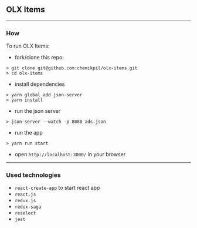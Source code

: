 OLX Items
---

---
### How
To run OLX Items:

  - fork/clone this repo:
  ```
  > git clone git@github.com:chemikpil/olx-items.git
  > cd olx-items
  ```

  - install dependencies
  ```
  > yarn global add json-server
  > yarn install
  ```

  - run the json server
  ```
  > json-server --watch -p 8080 ads.json
  ```

  - run the app
  ```
  > yarn run start
  ```

  - open `http://localhost:3000/` in your browser

---
### Used technologies

  - `react-create-app` to start react app
  - `react.js`
  - `redux.js`
  - `redux-saga`
  - `reselect`
  - `jest`